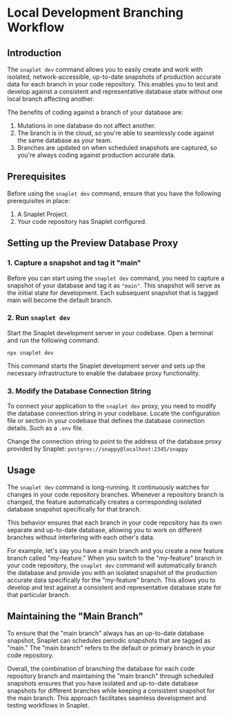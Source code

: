 # Local Development Branching Workflow

## Introduction

The `snaplet dev` command allows you to easily create and work with isolated, network-accessible, up-to-date snapshots of production accurate data for each branch in your code repository. This enables you to test and develop against a consistent and representative database state without one local branch affecting another.

The benefits of coding against a branch of your database are:
1. Mutations in one database do not affect another. 
2. The branch is in the cloud, so you're able to seamlessly code against the same database as your team.
3. Branches are updated on when scheduled snapshots are captured, so you're always coding against production accurate data.

## Prerequisites

Before using the `snaplet dev` command, ensure that you have the following prerequisites in place:

1. A Snaplet Project.
2. Your code repository has Snaplet configured.

## Setting up the Preview Database Proxy

### 1. Capture a snapshot and tag it "main"

Before you can start using the `snaplet dev` command, you need to capture a snapshot of your database and tag it as `"main"`. This snapshot will serve as the initial state for development. Each subsequent snapshot that is tagged main will become the default branch.


### 2. Run `snaplet dev`

Start the Snaplet development server in your codebase. Open a terminal  and run the following command:

```terminal
npx snaplet dev
```

This command starts the Snaplet development server and sets up the necessary infrastructure to enable the database proxy functionality.


### 3. Modify the Database Connection String

To connect your application to the `snaplet dev` proxy, you need to modify the database connection string in your codebase. Locate the configuration file or section in your codebase that defines the database connection details. Such as a `.env` file.

Change the connection string to point to the address of the database proxy provided by Snaplet: `postgres://snappy@localhost:2345/snappy`

## Usage

The `snaplet dev` command is long-running. It continuously watches for changes in your code repository branches. Whenever a repository branch is changed, the feature automatically creates a corresponding isolated database snapshot specifically for that branch.

This behavior ensures that each branch in your code repository has its own separate and up-to-date database, allowing you to work on different branches without interfering with each other's data.

For example, let's say you have a main branch and you create a new feature branch called "my-feature." When you switch to the "my-feature" branch in your code repository, the `snaplet dev` command will automatically branch the database and provide you with an isolated snapshot of the production accurate data specifically for the "my-feature" branch. This allows you to develop and test against a consistent and representative database state for that particular branch.


## Maintaining the "Main Branch"

To ensure that the "main branch" always has an up-to-date database snapshot, Snaplet can schedules periodic snapshots that are tagged as "main." The "main branch" refers to the default or primary branch in your code repository.

Overall, the combination of branching the database for each code repository branch and maintaining the "main branch" through scheduled snapshots ensures that you have isolated and up-to-date database snapshots for different branches while keeping a consistent snapshot for the main branch. This approach facilitates seamless development and testing workflows in Snaplet.